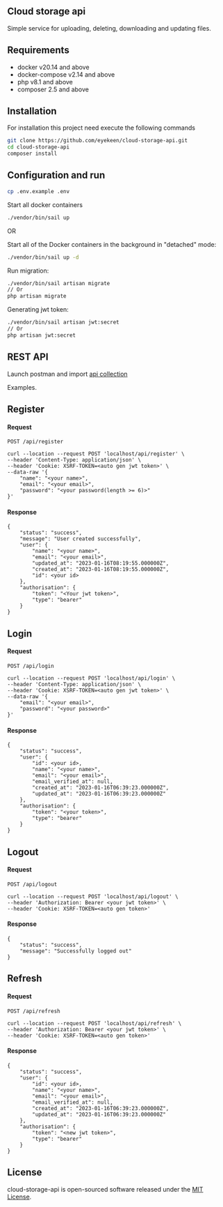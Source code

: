 ## Cloud storage api

Simple service for uploading, deleting, downloading and updating files.

## Requirements

- docker v20.14 and above
- docker-compose v2.14 and above
- php v8.1 and above
- composer 2.5 and above

## Installation

For installation this project need execute the following commands

```bash
git clone https://github.com/eyekeen/cloud-storage-api.git
cd cloud-storage-api
composer install
```

## Configuration and run

```bash
cp .env.example .env
```
Start all docker containers
```bash
./vendor/bin/sail up
```
OR

Start all of the Docker containers in the background in "detached" mode:
```bash
./vendor/bin/sail up -d
```
Run migration:
```bash
./vendor/bin/sail artisan migrate
// Or
php artisan migrate   
```

Generating jwt token:
```bash
./vendor/bin/sail artisan jwt:secret
// Or
php artisan jwt:secret  
```

## REST API

Launch postman and import [api collection](./cloud_rest_api.postman_collection.json)

Examples.

## Register

#### Request
`POST /api/register`
```
curl --location --request POST 'localhost/api/register' \
--header 'Content-Type: application/json' \
--header 'Cookie: XSRF-TOKEN=<auto gen jwt token>' \
--data-raw '{
    "name": "<your name>",
    "email": "<your email>",
    "password": "<your password(length >= 6)>"
}'
```

#### Response

```
{
    "status": "success",
    "message": "User created successfully",
    "user": {
        "name": "<your name>",
        "email": "<your email>",
        "updated_at": "2023-01-16T08:19:55.000000Z",
        "created_at": "2023-01-16T08:19:55.000000Z",
        "id": <your id>
    },
    "authorisation": {
        "token": "<Your jwt token>",
        "type": "bearer"
    }
}
```

## Login

#### Request
`POST /api/login`
```
curl --location --request POST 'localhost/api/login' \
--header 'Content-Type: application/json' \
--header 'Cookie: XSRF-TOKEN=<auto gen jwt token>' \
--data-raw '{
    "email": "<your email>",
    "password": "<your password>"
}'
```

#### Response

```
{
    "status": "success",
    "user": {
        "id": <your id>,
        "name": "<your name>",
        "email": "<your email>",
        "email_verified_at": null,
        "created_at": "2023-01-16T06:39:23.000000Z",
        "updated_at": "2023-01-16T06:39:23.000000Z"
    },
    "authorisation": {
        "token": "<your token>",
        "type": "bearer"
    }
}
```

## Logout

#### Request
`POST /api/logout`
```
curl --location --request POST 'localhost/api/logout' \
--header 'Authorization: Bearer <your jwt token>' \
--header 'Cookie: XSRF-TOKEN=<auto gen token>'
```

#### Response

```
{
    "status": "success",
    "message": "Successfully logged out"
}
```

## Refresh

#### Request
`POST /api/refresh`
```
curl --location --request POST 'localhost/api/refresh' \
--header 'Authorization: Bearer <your jwt token>' \
--header 'Cookie: XSRF-TOKEN=<auto gen token>'
```

#### Response

```
{
    "status": "success",
    "user": {
        "id": <your id>,
        "name": "<your name>",
        "email": "<your email>",
        "email_verified_at": null,
        "created_at": "2023-01-16T06:39:23.000000Z",
        "updated_at": "2023-01-16T06:39:23.000000Z"
    },
    "authorisation": {
        "token": "<new jwt token>",
        "type": "bearer"
    }
}
```

## License

cloud-storage-api is open-sourced software released under the [MIT License](https://opensource.org/licenses/MIT).
